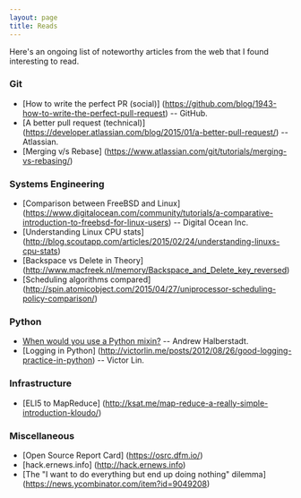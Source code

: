 ```yaml
---
layout: page
title: Reads
---
```


Here's an ongoing list of noteworthy articles from the web that I found interesting to read.

### Git
* [How to write the perfect PR (social)] (https://github.com/blog/1943-how-to-write-the-perfect-pull-request) -- GitHub.
* [A better pull request (technical)] (https://developer.atlassian.com/blog/2015/01/a-better-pull-request/) -- Atlassian.
* [Merging v/s Rebase] (https://www.atlassian.com/git/tutorials/merging-vs-rebasing/)

### Systems Engineering
* [Comparison between FreeBSD and Linux] (https://www.digitalocean.com/community/tutorials/a-comparative-introduction-to-freebsd-for-linux-users) -- Digital Ocean Inc.
* [Understanding Linux CPU stats] (http://blog.scoutapp.com/articles/2015/02/24/understanding-linuxs-cpu-stats)
* [Backspace vs Delete in Theory] (http://www.macfreek.nl/memory/Backspace_and_Delete_key_reversed)
* [Scheduling algorithms compared] (http://spin.atomicobject.com/2015/04/27/uniprocessor-scheduling-policy-comparison/)

### Python
* [When would you use a Python mixin?](http://ahal.ca/blog/2014/when-would-you-use-python-mixin/) -- Andrew Halberstadt.
* [Logging in Python] (http://victorlin.me/posts/2012/08/26/good-logging-practice-in-python) -- Victor Lin.

### Infrastructure
* [ELI5 to MapReduce] (http://ksat.me/map-reduce-a-really-simple-introduction-kloudo/)

### Miscellaneous
* [Open Source Report Card] (https://osrc.dfm.io/)
* [hack.ernews.info] (http://hack.ernews.info)
* [The "I want to do everything but end up doing nothing" dilemma] (https://news.ycombinator.com/item?id=9049208)
